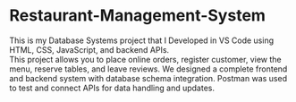 # Restaurant-Management-System
This is my Database Systems project that I Developed in VS Code using HTML, CSS, JavaScript, and backend APIs.
<br>
This project allows you to place online orders, register customer, view the menu, reserve tables, and leave reviews. 
We designed a complete frontend and backend system with database schema integration. 
Postman was used to test and connect APIs for data handling and updates.
